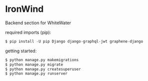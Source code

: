 # IronWind
Backend section for WhiteWater

required imports (pip):
```py
$ pip install -U pip Django django-graphql-jwt graphene-django 
```
getting started:
```py
$ python manage.py makemigrations
$ python manage.py migrate
$ python manage.py createsuperuser
$ python manage.py runserver
```